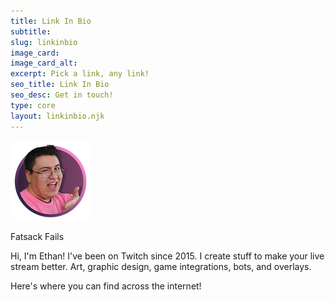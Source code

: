 ```yaml
---
title: Link In Bio
subtitle:
slug: linkinbio
image_card:
image_card_alt:
excerpt: Pick a link, any link!
seo_title: Link In Bio
seo_desc: Get in touch!
type: core
layout: linkinbio.njk
---
```


<div class="flex items-center justify-center">
   <div class="bg-{{ theme.colors.main }}-700 text-center rounded p-10 max-w-sm">
     <img class="mb-3 mx-auto max-w-fit" src="/images/fatsack-author.png" alt="Ethan Kellogg is Fatsack Fails">
     <p class="text-xl text-{{ theme.colors.main }}-100"> Fatsack Fails </p>
     <p class="text-{{ theme.colors.main }}-100 mt-2"> Hi, I'm Ethan! I've been on Twitch since 2015. I create stuff to make your live stream better. Art, graphic design, game integrations, bots, and overlays. </p>
     <p class="text-{{ theme.colors.main }}-100 mt-2"> Here's where you can find across the internet! </p>
   </div>
 </div>
